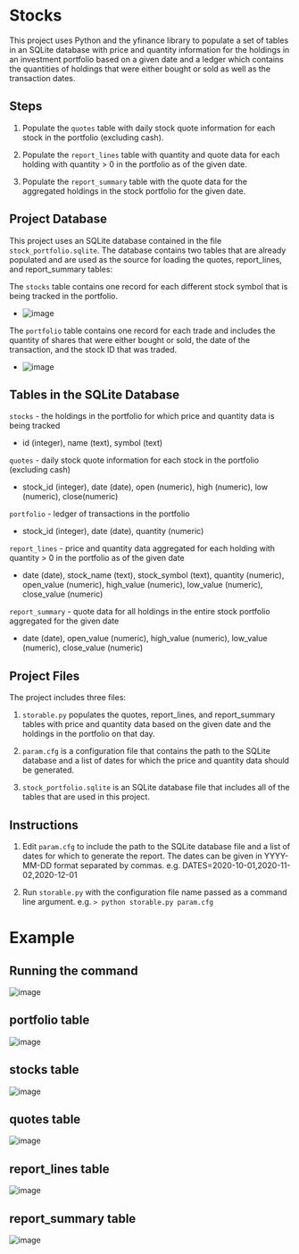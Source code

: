 # Stocks
This project uses Python and the yfinance library to populate a set of tables in an SQLite database with price and quantity information for the holdings in an investment portfolio based on a given date and a ledger which contains the quantities of holdings that were either bought or sold as well as the transaction dates.

## Steps
1. Populate the `quotes` table with daily stock quote information for each stock in the portfolio (excluding cash).

2. Populate the `report_lines` table with quantity and quote data for each holding with quantity > 0 in the portfolio as of the given date.

3. Populate the `report_summary` table with the quote data for the aggregated holdings in the stock portfolio for the given date.

## Project Database
This project uses an SQLite database contained in the file `stock_portfolio.sqlite`.
The database contains two tables that are already populated and are used as the source for loading the quotes, report_lines, and report_summary tables:

The `stocks` table contains one record for each different stock symbol that is being tracked in the portfolio.

* ![image](https://user-images.githubusercontent.com/66182966/112742885-3db38000-8f58-11eb-9762-73852338769d.png)

The `portfolio` table contains one record for each trade and includes the quantity of shares that were either bought or sold, the date of the transaction, and the stock ID that was traded.

* ![image](https://user-images.githubusercontent.com/66182966/112742864-f927e480-8f57-11eb-816f-709e4fd97096.png)

## Tables in the SQLite Database
`stocks` - the holdings in the portfolio for which price and quantity data is being tracked
* id (integer), name (text), symbol (text)

`quotes` - daily stock quote information for each stock in the portfolio (excluding cash)
* stock_id (integer), date (date), open (numeric), high (numeric), low (numeric), close(numeric)

`portfolio` - ledger of transactions in the portfolio
* stock_id (integer), date (date), quantity (numeric)

`report_lines` - price and quantity data aggregated for each holding with quantity > 0 in the portfolio as of the given date
* date (date), stock_name (text), stock_symbol (text), quantity (numeric), open_value (numeric), high_value (numeric), low_value (numeric), close_value (numeric)

`report_summary` - quote data for all holdings in the entire stock portfolio aggregated for the given date
* date (date), open_value (numeric), high_value (numeric), low_value (numeric), close_value (numeric)


## Project Files
The project includes three files:

1. `storable.py` populates the quotes, report_lines, and report_summary tables with price and quantity data based on the given date and the holdings in the portfolio on that day.

2. `param.cfg` is a configuration file that contains the path to the SQLite database and a list of dates for which the price and quantity data should be generated.

3. `stock_portfolio.sqlite` is an SQLite database file that includes all of the tables that are used in this project.

## Instructions

1. Edit `param.cfg` to include the path to the SQLite database file and a list of dates for which to generate the report. The dates can be given in YYYY-MM-DD format separated by commas. e.g. DATES=2020-10-01,2020-11-02,2020-12-01

2. Run `storable.py` with the configuration file name passed as a command line argument. e.g. `> python storable.py param.cfg`

# Example

## Running the command
![image](https://user-images.githubusercontent.com/66182966/112743074-b404b200-8f59-11eb-8655-679bb77b85eb.png)

## portfolio table
![image](https://user-images.githubusercontent.com/66182966/112742864-f927e480-8f57-11eb-816f-709e4fd97096.png)

## stocks table
![image](https://user-images.githubusercontent.com/66182966/112742885-3db38000-8f58-11eb-9762-73852338769d.png)

## quotes table
![image](https://user-images.githubusercontent.com/66182966/112742899-5a4fb800-8f58-11eb-9762-a0a46f7215d0.png)

## report_lines table
![image](https://user-images.githubusercontent.com/66182966/112742908-6a679780-8f58-11eb-8c41-01f8581c1de8.png)

## report_summary table
![image](https://user-images.githubusercontent.com/66182966/112742918-7c493a80-8f58-11eb-9c8d-b7f35eb80b67.png)

